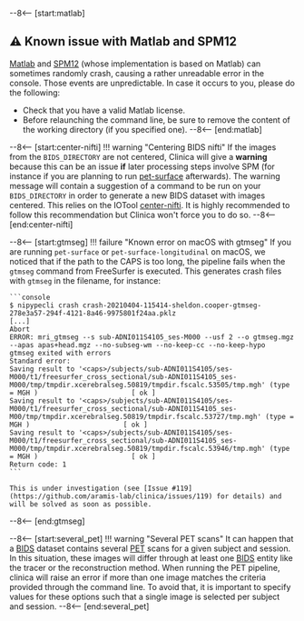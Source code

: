 --8<-- [start:matlab]
## :warning: Known issue with Matlab and SPM12

[Matlab](https://www.mathworks.com/products/matlab.html) and [SPM12](https://www.fil.ion.ucl.ac.uk/spm/software/spm12/) (whose implementation is based on Matlab) can sometimes randomly crash, causing a rather unreadable error in the console.
Those events are unpredictable. In case it occurs to you, please do the following:

- Check that you have a valid Matlab license.
- Before relaunching the command line, be sure to remove the content of the working directory (if you specified one).
--8<-- [end:matlab]


--8<-- [start:center-nifti]
!!! warning "Centering BIDS nifti"
    If the images from the `BIDS_DIRECTORY` are not centered, Clinica will give a **warning** because this can be an issue **if** later processing steps involve SPM (for instance if you are planning to run [pet-surface](./PET_Surface.md) afterwards).
    The warning message will contain a suggestion of a command to be run on your `BIDS_DIRECTORY` in order to generate a new BIDS dataset with images centered. This relies on the IOTool [center-nifti](../IOTools/center_nifti.md).
    It is highly recommended to follow this recommendation but Clinica won't force you to do so.
--8<-- [end:center-nifti]


--8<-- [start:gtmseg]
!!! failure "Known error on macOS with gtmseg"
     If you are running `pet-surface` or `pet-surface-longitudinal` on macOS, we noticed that if the path to the CAPS is too long, the pipeline fails when the `gtmseg` command from FreeSurfer is executed.
    This generates crash files with `gtmseg` in the filename, for instance:

    ```console
    $ nipypecli crash crash-20210404-115414-sheldon.cooper-gtmseg-278e3a57-294f-4121-8a46-9975801f24aa.pklz
    [...]
    Abort
    ERROR: mri_gtmseg --s sub-ADNI011S4105_ses-M000 --usf 2 --o gtmseg.mgz --apas apas+head.mgz --no-subseg-wm --no-keep-cc --no-keep-hypo
    gtmseg exited with errors
    Standard error:
    Saving result to '<caps>/subjects/sub-ADNI011S4105/ses-M000/t1/freesurfer_cross_sectional/sub-ADNI011S4105_ses-M000/tmp/tmpdir.xcerebralseg.50819/tmpdir.fscalc.53505/tmp.mgh' (type = MGH )                       [ ok ]
    Saving result to '<caps>/subjects/sub-ADNI011S4105/ses-M000/t1/freesurfer_cross_sectional/sub-ADNI011S4105_ses-M00/tmp/tmpdir.xcerebralseg.50819/tmpdir.fscalc.53727/tmp.mgh' (type = MGH )                       [ ok ]
    Saving result to '<caps>/subjects/sub-ADNI011S4105/ses-M000/t1/freesurfer_cross_sectional/sub-ADNI011S4105_ses-M000/tmp/tmpdir.xcerebralseg.50819/tmpdir.fscalc.53946/tmp.mgh' (type = MGH )                       [ ok ]
    Return code: 1
    ```

    This is under investigation (see [Issue #119](https://github.com/aramis-lab/clinica/issues/119) for details) and will be solved as soon as possible.
--8<-- [end:gtmseg]


--8<-- [start:several_pet]
!!! warning "Several PET scans"
    It can happen that a [BIDS](../BIDS.md) dataset contains several [PET](../glossary.md#pet) scans for a given subject and session.
    In this situation, these images will differ through at least one [BIDS](../BIDS.md) entity like the tracer or the reconstruction method.
    When running the PET pipeline, clinica will raise an error if more than one image matches the criteria provided through the command line.
    To avoid that, it is important to specify values for these options such that a single image is selected per subject and session.
--8<-- [end:several_pet]
